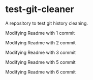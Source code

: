 # test-git-cleaner
A repository to test git history cleaning. 

Modifying Readme with 1 commit

Modifying Readme with 2 commit

Modifying Readme with 3 commit


Modifying Readme with 5 commit

Modifying Readme with 6 commit
